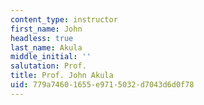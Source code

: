 ```yaml
---
content_type: instructor
first_name: John
headless: true
last_name: Akula
middle_initial: ''
salutation: Prof.
title: Prof. John Akula
uid: 779a7460-1655-e971-5032-d7043d6d0f78
---
```

